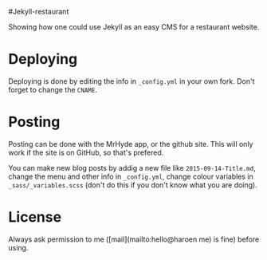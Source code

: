 #Jekyll-restaurant

Showing how one could use Jekyll as an easy CMS for a restaurant website.

# Deploying

Deploying is done by editing the info in `_config.yml` in your own fork. Don't forget to change the `CNAME`.

# Posting

Posting can be done with the MrHyde app, or the github site. This will only work if the site is on GitHub, so that's prefered.

You can make new blog posts by addig a new file like `2015-09-14-Title.md`, change the menu and other info in `_config.yml`, change colour variables in `_sass/_variables.scss` (don't do this if you don't know what you are doing).

# License

Always ask permission to me ([mail](mailto:hello@haroen me) is fine) before using.
